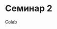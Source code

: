 # Семинар 2

[Colab](https://colab.research.google.com/drive/1Yp4UkTjEX4J0V1_PC7Y9ZBGzqQ0f-cJP?usp=sharing)
